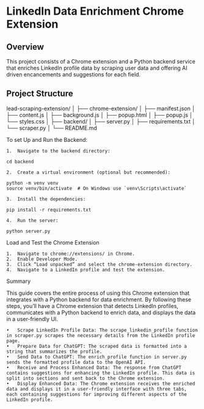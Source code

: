 # LinkedIn Data Enrichment Chrome Extension

## Overview

This project consists of a Chrome extension and a Python backend service that enriches LinkedIn profile data by scraping user data and offering AI driven encancements and suggestions for each field.

## Project Structure

lead-scraping-extension/
│
├── chrome-extension/
│ ├── manifest.json
│ ├── content.js
│ ├── background.js
│ ├── popup.html
│ ├── popup.js
│ └── styles.css
│
├── backend/
│ ├── server.py
│ ├── requirements.txt
│ └── scraper.py
│
└── README.md

To set Up and Run the Backend:

    1.	Navigate to the backend directory:

    cd backend

    2.	Create a virtual environment (optional but recommended):

    python -m venv venv
    source venv/bin/activate  # On Windows use `venv\Scripts\activate`

    3.	Install the dependencies:

    pip install -r requirements.txt

    4.	Run the server:

    python server.py

Load and Test the Chrome Extension

    1.	Navigate to chrome://extensions/ in Chrome.
    2.	Enable Developer Mode.
    3.	Click “Load unpacked” and select the chrome-extension directory.
    4.	Navigate to a LinkedIn profile and test the extension.

Summary

This guide covers the entire process of using this Chrome extension that integrates with a Python backend for data enrichment. By following these steps, you’ll have a Chrome extension that detects LinkedIn profiles, communicates with a Python backend to enrich data, and displays the data in a user-friendly UI.

    •	Scrape LinkedIn Profile Data: The scrape_linkedin_profile function in scraper.py scrapes the necessary details from the LinkedIn profile page.
    •	Prepare Data for ChatGPT: The scraped data is formatted into a string that summarizes the profile.
    •	Send Data to ChatGPT: The enrich_profile function in server.py sends the formatted profile data to the OpenAI API.
    •	Receive and Process Enhanced Data: The response from ChatGPT contains suggestions for enhancing the LinkedIn profile. This data is split into sections and sent back to the Chrome extension.
    •	Display Enhanced Data: The Chrome extension receives the enriched data and displays it in a user-friendly interface with three tabs, each containing suggestions for improving different aspects of the LinkedIn profile.

